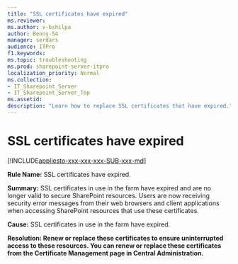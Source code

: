 ```yaml
---
title: "SSL certificates have expired"
ms.reviewer: 
ms.author: v-bshilpa
author: Benny-54
manager: serdars
audience: ITPro
f1.keywords:
ms.topic: troubleshooting
ms.prod: sharepoint-server-itpro
localization_priority: Normal
ms.collection:
- IT_Sharepoint_Server
- IT_Sharepoint_Server_Top
ms.assetid:
description: "Learn how to replace SSL certificates that have expired."
---
```


# SSL certificates have expired

[!INCLUDE[appliesto-xxx-xxx-xxx-SUB-xxx-md](../includes/appliesto-xxx-xxx-xxx-SUB-xxx-md.md)] 

 **Rule Name:** SSL certificates have expired.
  
 **Summary:** SSL certificates in use in the farm have expired and are no longer valid to secure SharePoint resources. Users are now receiving security error messages from their web browsers and client applications when accessing SharePoint resources that use these certificates.
  
 **Cause:** SSL certificates in use in the farm have expired.
  
 **Resolution: Renew or replace these certificates to ensure uninterrupted access to these resources. You can renew or replace these certificates from the Certificate Management page in Central Administration.**
